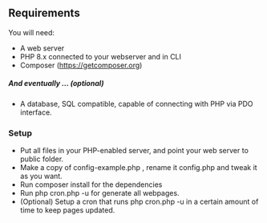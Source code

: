 ## Requirements 

You will need:

- A web server
- PHP 8.x connected to your webserver and in CLI
- Composer (https://getcomposer.org)

##### And eventually ... (optional)

- A database, SQL compatible, capable of connecting with PHP via PDO interface.

### Setup

- Put all files in your PHP-enabled server, and point your web server to public folder.
- Make a copy of config-example.php , rename it config.php and tweak it as you want.
- Run composer install for the dependencies
- Run php cron.php -u for generate all webpages. 
- (Optional) Setup a cron that runs php cron.php -u in a certain amount of time to keep pages updated.
